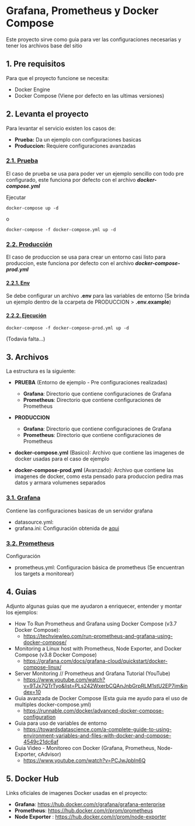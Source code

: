 # Grafana, Prometheus y Docker Compose

Este proyecto sirve como guia para ver las configuraciones necesarias y tener los archivos base del sitio

## 1. Pre requisitos

Para que el proyecto funcione se necesita:

- Docker Engine
- Docker Compose (Viene por defecto en las ultimas versiones)
## 2. Levanta el proyecto

Para levantar el servicio existen los casos de:

- **Prueba:** Da un ejemplo con configuraciones basicas
- **Produccion:** Requiere configuraciones avanzadas
### <ins>2.1. Prueba</ins>

El caso de prueba se usa para poder ver un ejemplo sencillo con todo pre configurado, este funciona por defecto con el archivo **_docker-compose.yml_**

Ejecutar

```
docker-compose up -d
```
o
```
docker-compose -f docker-compose.yml up -d
```

### <ins>2.2. Producción</ins>

El caso de produccion se usa para crear un entorno casi listo para produccion, este funciona por defecto con el archivo **_docker-compose-prod.yml_**

#### <ins>2.2.1. Env</ins>

Se debe configurar un archivo **.env** para las variables de entorno (Se brinda un ejemplo dentro de la ccarpeta de PRODUCCION > **.env.example**)

#### <ins>2.2.2. Ejecución</ins>

```
docker-compose -f docker-compose-prod.yml up -d
```

(Todavia falta...)

## 3. Archivos

La estructura es la siguiente:

- **PRUEBA** (Entorno de ejemplo - Pre configuraciones realizadas)
  - **Grafana**: Directorio que contiene configuraciones de Grafana
  - **Prometheus**: Directorio que contiene configuraciones de Prometheus
- **PRODUCCION**
  - **Grafana**: Directorio que contiene configuraciones de Grafana
  - **Prometheus**: Directorio que contiene configuraciones de Prometheus

- **docker-compose.yml** (Basico): Archivo que contiene las imagenes de docker usadas para el caso de ejemplo
- **docker-compose-prod.yml** (Avanzado): Archivo que contiene las imagenes de docker, como esta pensado para produccion pedira mas datos y armara volumenes separados

### <ins>3.1. Grafana</ins>

Contiene las configuraciones basicas de un servidor grafana
  - datasource.yml:
  - grafana.ini: Configuración obtenida de [aqui](https://github.com/grafana/grafana/blob/main/conf/defaults.ini)

### <ins>3.2. Prometheus</ins>

Configuración
  - prometheus.yml: Configuracion básica de prometheus (Se encuentran los targets a monitorear)

## 4. Guias

Adjunto algunas guias que me ayudaron a enriquecer, entender y montar los ejemplos:

- How To Run Prometheus and Grafana using Docker Compose (v3.7 Docker Compose):
  - https://techviewleo.com/run-prometheus-and-grafana-using-docker-compose/
- Monitoring a Linux host with Prometheus, Node Exporter, and Docker Compose (v3.8 Docker Compose)
  - https://grafana.com/docs/grafana-cloud/quickstart/docker-compose-linux/
- Server Monitoring // Prometheus and Grafana Tutorial (YouTube)
  -  https://www.youtube.com/watch?v=9TJx7QTrTyo&list=PLs242WxerbCQAnJnbGrpRLM1stU2EP7im&index=10
-  Guia avanzada de Docker Compose (Esta guia me ayudo para el uso de multiples docker-compose.yml)
   -  https://runnable.com/docker/advanced-docker-compose-configuration
- Guia para uso de variables de entorno
  -  https://towardsdatascience.com/a-complete-guide-to-using-environment-variables-and-files-with-docker-and-compose-4549c21dc6af
-  Guia Video - Monitoreo con Docker (Grafana, Prometheus, Node-Exporter, cAdvisor)
   -  https://www.youtube.com/watch?v=PCJwJpbln6Q
## 5. Docker Hub

Links oficiales de imagenes Docker usadas en el proyecto:

- **Grafana**: https://hub.docker.com/r/grafana/grafana-enterprise
- **Prometheus**: https://hub.docker.com/r/prom/prometheus
- **Node Exporter** : https://hub.docker.com/r/prom/node-exporter


